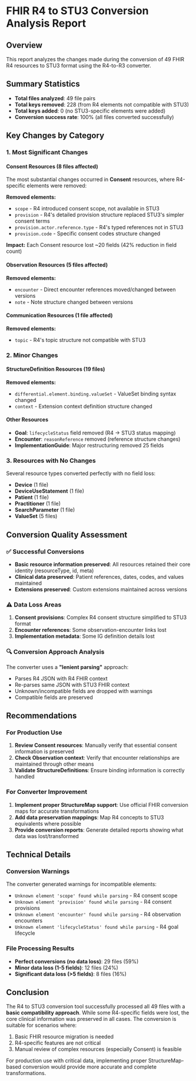 # FHIR R4 to STU3 Conversion Analysis Report

## Overview
This report analyzes the changes made during the conversion of 49 FHIR R4 resources to STU3 format using the R4-to-R3 converter.

## Summary Statistics
- **Total files analyzed**: 49 file pairs
- **Total keys removed**: 228 (from R4 elements not compatible with STU3)
- **Total keys added**: 0 (no STU3-specific elements were added)
- **Conversion success rate**: 100% (all files converted successfully)

## Key Changes by Category

### 1. Most Significant Changes

#### Consent Resources (8 files affected)
The most substantial changes occurred in **Consent** resources, where R4-specific elements were removed:

**Removed elements:**
- `scope` - R4 introduced consent scope, not available in STU3
- `provision` - R4's detailed provision structure replaced STU3's simpler consent terms
- `provision.actor.reference.type` - R4's typed references not in STU3
- `provision.code` - Specific consent codes structure changed

**Impact:** Each Consent resource lost ~20 fields (42% reduction in field count)

#### Observation Resources (5 files affected)
**Removed elements:**
- `encounter` - Direct encounter references moved/changed between versions
- `note` - Note structure changed between versions

#### Communication Resources (1 file affected)
**Removed elements:**
- `topic` - R4's topic structure not compatible with STU3

### 2. Minor Changes

#### StructureDefinition Resources (19 files)
**Removed elements:**
- `differential.element.binding.valueSet` - ValueSet binding syntax changed
- `context` - Extension context definition structure changed

#### Other Resources
- **Goal**: `lifecycleStatus` field removed (R4 -> STU3 status mapping)
- **Encounter**: `reasonReference` removed (reference structure changes)
- **ImplementationGuide**: Major restructuring removed 25 fields

### 3. Resources with No Changes
Several resource types converted perfectly with no field loss:
- **Device** (1 file)
- **DeviceUseStatement** (1 file) 
- **Patient** (1 file)
- **Practitioner** (1 file)
- **SearchParameter** (1 file)
- **ValueSet** (5 files)

## Conversion Quality Assessment

### ✅ Successful Conversions
- **Basic resource information preserved**: All resources retained their core identity (resourceType, id, meta)
- **Clinical data preserved**: Patient references, dates, codes, and values maintained
- **Extensions preserved**: Custom extensions maintained across versions

### ⚠️ Data Loss Areas
1. **Consent provisions**: Complex R4 consent structure simplified to STU3 format
2. **Encounter references**: Some observation-encounter links lost
3. **Implementation metadata**: Some IG definition details lost

### 🔍 Conversion Approach Analysis
The converter uses a **"lenient parsing"** approach:
- Parses R4 JSON with R4 FHIR context
- Re-parses same JSON with STU3 FHIR context
- Unknown/incompatible fields are dropped with warnings
- Compatible fields are preserved

## Recommendations

### For Production Use
1. **Review Consent resources**: Manually verify that essential consent information is preserved
2. **Check Observation context**: Verify that encounter relationships are maintained through other means
3. **Validate StructureDefinitions**: Ensure binding information is correctly handled

### For Converter Improvement
1. **Implement proper StructureMap support**: Use official FHIR conversion maps for accurate transformations
2. **Add data preservation mappings**: Map R4 concepts to STU3 equivalents where possible
3. **Provide conversion reports**: Generate detailed reports showing what data was lost/transformed

## Technical Details

### Conversion Warnings
The converter generated warnings for incompatible elements:
- `Unknown element 'scope' found while parsing` - R4 consent scope
- `Unknown element 'provision' found while parsing` - R4 consent provisions
- `Unknown element 'encounter' found while parsing` - R4 observation encounters
- `Unknown element 'lifecycleStatus' found while parsing` - R4 goal lifecycle

### File Processing Results
- **Perfect conversions (no data loss)**: 29 files (59%)
- **Minor data loss (1-5 fields)**: 12 files (24%)
- **Significant data loss (>5 fields)**: 8 files (16%)

## Conclusion

The R4 to STU3 conversion tool successfully processed all 49 files with a **basic compatibility approach**. While some R4-specific fields were lost, the core clinical information was preserved in all cases. The conversion is suitable for scenarios where:

1. Basic FHIR resource migration is needed
2. R4-specific features are not critical
3. Manual review of complex resources (especially Consent) is feasible

For production use with critical data, implementing proper StructureMap-based conversion would provide more accurate and complete transformations.
